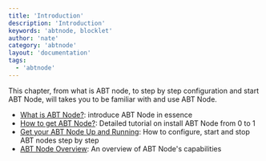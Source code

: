 ```yaml
---
title: 'Introduction'
description: 'Introduction'
keywords: 'abtnode, blocklet'
author: 'nate'
category: 'abtnode'
layout: 'documentation'
tags:
  - 'abtnode'
---
```


This chapter, from what is ABT node, to step by step configuration and start ABT Node, will takes you to be familiar with and use ABT Node.

- [What is ABT Node?](./what-is-abt-node): introduce ABT Node in essence
- [How to get ABT Node?](./how-to-get-abtnode): Detailed tutorial on install ABT Node from 0 to 1
- [Get your ABT Node Up and Running](./setup-your-abt-node): How to configure, start and stop ABT nodes step by step
- [ABT Node Overview](./abtnode-overview): An overview of ABT Node's capabilities
